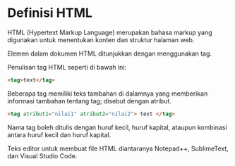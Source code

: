 # Definisi HTML

HTML (Hypertext Markup Language) merupakan bahasa markup yang digunakan untuk menentukan konten dan
struktur halaman web.

Elemen dalam dokumen HTML ditunjukkan dengan menggunakan tag.

Penulisan tag HTML seperti di bawah ini:

```html
<tag>text</tag>
```

Beberapa tag memiliki teks tambahan di dalamnya yang memberikan informasi tambahan tentang tag; disebut dengan atribut.

```html
<tag atribut1="nilai1" atribut2="nilai2"> text </tag>
```

Nama tag boleh ditulis dengan huruf kecil, huruf kapital, ataupun kombinasi antara huruf kecil dan huruf kapital.

Teks editor untuk membuat file HTML diantaranya Notepad++, SublimeText, dan Visual Studio Code.